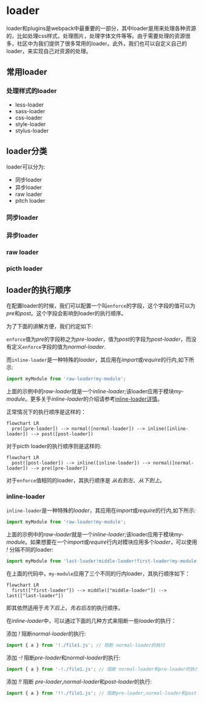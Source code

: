 # loader

loader和plugins是webpack中最重要的一部分，其中loader是用来处理各种资源的，比如处理css样式，处理图片，处理字体文件等等。由于需要处理的资源很多，社区中为我们提供了很多常用的loader。此外，我们也可以自定义自己的loader，来实现自己对资源的处理。

## 常用loader

### 处理样式的loader

- less-loader
- sass-loader
- css-loader
- style-loader
- stylus-loader

## loader分类

loader可以分为:

- 同步loader
- 异步loader
- raw loader
- pitch loader

### 同步loader

### 异步loader

### raw loader

### picth loader

## loader的执行顺序

在配置loader的时候，我们可以配置一个叫`enforce`的字段，这个字段的值可以为*pre*和*post*。这个字段会影响到loader的执行顺序。

为了下面的讲解方便，我们约定如下:

`enforce`值为*pre*的字段称之为*pre-loader*，值为*post*的字段为*post-loader*，而没有定义`enforce`字段的值为*normal-loader*.

而`inline-loader`是一种特殊的*loader*，其应用在*import*或*require*的行内,如下所示:

```js
import myModule from 'raw-loader!my-module';
```

上面的示例中的*raw-loader*就是一个*inline-loader*;该loader应用于模块*my-module*。更多关于*inline-loader*的介绍请参考[inline-loader详情](#inline-loader)。

正常情况下的执行顺序是这样的：

```mermaid
flowchart LR
  pre([pre-loader]) --> normal([normal-loader]) --> inline([inline-loader]) --> post([post-loader])
```

对于picth loader的执行顺序则是这样的:

```mermaid
flowchart LR
  post([post-loader]) --> inline([inline-loader]) --> normal([normal-loader]) --> pre([pre-loader])
```

对于`enforce`值相同的loader，其执行顺序是 *从右到左*、*从下到上*。

### inline-loader

`inline-loader`是一种特殊的*loader*，其应用在*import*或*require*的行内,如下所示:

```js
import myModule from 'raw-loader!my-module';
```

上面的示例中的*raw-loader*就是一个*inline-loader*;该loader应用于模块*my-module*。如果想要在一个*import*或*require*行内对模块应用多个*loader*，可以使用 *!* 分隔不同的loader:

```js
import myModule from 'last-loader!middle-loader!first-loader!my-module';
```

在上面的代码中，`my-module`应用了三个不同的行内loader，其执行顺序如下：

```mermaid
flowchart LR
  first(["first-loader"]) --> middle(["middle-loader"]) --> last(["last-loader"])
```

即其依然适用于*先下后上*，*先右后左*的执行顺序。

在*inline-loader*中，可以通过下面的几种方式来阻断一些*loader*的执行：

添加 *!* 阻断*normal-loader*的执行:

```js
import { a } from '!./file1.js'; // 阻断 normal-loader的执行
```

添加 *-!* 阻断*pre-loader*和*normal-loader*的执行:

```js
import { a } from '-!./file1.js'; // 阻断 normal-loader和pre-loader的执行
```

添加 *!!* 阻断 *pre-loader*,*normal-loader*和*post-loader*的执行:

```js
import { a } from '!!./file1.js'; // 阻断pre-loader,normal-loader和post-loader的执行
```
